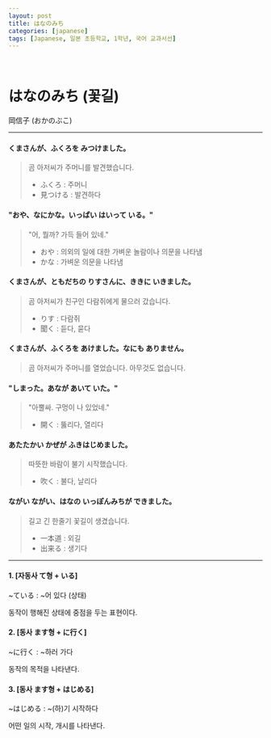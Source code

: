 ```yaml
---
layout: post
title: はなのみち
categories: [japanese] 
tags: [Japanese, 일본 초등학교, 1학년, 국어 교과서선]
---
```


&nbsp;

# はなのみち (꽃길)

岡信子 (おかのぶこ)

----

#### くまさんが、ふくろを みつけました。

> 곰 아저씨가 주머니를 발견했습니다.
> - ふくろ : 주머니
> - 見つける : 발견하다

#### "おや、なにかな。いっぱい はいって いる。"

> "어, 뭘까? 가득 들어 있네."
> - おや : 의외의 일에 대한 가벼운 놀람이나 의문을 나타냄
> - かな : 가벼운 의문을 나타냄

#### くまさんが、ともだちの りすさんに、ききに いきました。

> 곰 아저씨가 친구인 다람쥐에게 물으러 갔습니다.
> - りす : 다람쥐
> - 聞く : 듣다, 묻다

#### くまさんが、ふくろを あけました。なにも ありません。

> 곰 아저씨가 주머니를 열었습니다. 아무것도 없습니다.

#### "しまった。あなが あいて いた。"

> "아뿔싸. 구멍이 나 있었네."
> - 開く : 뚫리다, 열리다

#### あたたかい かぜが ふきはじめました。

> 따뜻한 바람이 불기 시작했습니다.
> - 吹く : 불다, 날리다

#### ながい ながい、はなの いっぽんみちが できました。

> 길고 긴 한줄기 꽃길이 생겼습니다.
> - 一本道 : 외길
> - 出来る : 생기다

----

#### 1. [자동사 て형 + いる] 

~ている : ~어 있다 (상태)

동작이 행해진 상태에 중점을 두는 표현이다.

#### 2. [동사 ます형 + に行く]

~に行く : ~하러 가다

동작의 목적을 나타낸다.

#### 3. [동사 ます형 + はじめる] 

~はじめる : ~(하)기 시작하다

어떤 일의 시작, 개시를 나타낸다.

